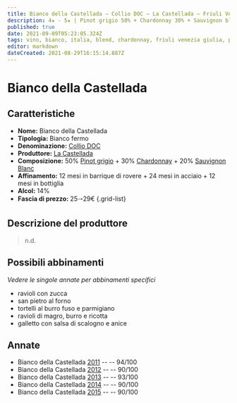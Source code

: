 ```yaml
---
title: Bianco della Castellada – Collio DOC – La Castellada – Friuli Venezia Giulia (IT) – 25🠒29€
description: 4★ - 5★ | Pinot grigio 50% + Chardonnay 30% + Sauvignon blanc 20% | Ravioli con zucca – San Pietro al forno – Tortelli al burro fuso e parmigiano – Ravioli di magro, burro e ricotta – Galletto con salsa di scalogno e anice
published: true
date: 2021-09-09T05:23:05.324Z
tags: vino, bianco, italia, blend, chardonnay, friuli venezia giulia, pinot grigio, fermo, 5 stelle, 25🠒29€, sauvignon blanc, ravioli con zucca, san pietro al forno, tortelli al burro fuso e parmigiano, ravioli di magro burro e ricotta, galletto con salsa di scalogno e anice
editor: markdown
dateCreated: 2021-08-29T16:15:14.887Z
---
```


# Bianco della Castellada

## Caratteristiche
- **Nome:** Bianco della Castellada
- **Tipologia:** Bianco fermo
- **Denominazione:** [Collio DOC](/denominazioni/Italia/Friuli-Venezia-Giulia/DOC/Collio)
- **Produttore:** [La Castellada](/produttori/Italia/Friuli-Venezia-Giulia/La-Castellada) 
- **Composizione:** 50% [Pinot grigio](/vitigni/Italia/bacca-bianca/pinot-grigio) + 30% [Chardonnay](/vitigni/Francia/bacca-bianca/chardonnay) + 20% [Sauvignon Blanc](/vitigni/Francia/bacca-bianca/sauvignon-blanc)
- **Affinamento:** 12 mesi in barrique di rovere + 24 mesi in acciaio + 12 mesi in bottiglia
- **Alcol:** 14%
- **Fascia di prezzo:** 25🠒29€
{.grid-list}

## Descrizione del produttore

> n.d.

## Possibili abbinamenti
*Vedere le singole annate per abbinamenti specifici*

- ravioli con zucca 
- san pietro al forno 
- tortelli al burro fuso e parmigiano 
- ravioli di magro, burro e ricotta 
- galletto con salsa di scalogno e anice

## Annate
- Bianco della Castellada [2011](/vini/Italia/Friuli-Venezia-Giulia/La-Castellada/Bianco-della-Castellada/2011) -- <span class="star-5"></span> -- 94/100
- Bianco della Castellada [2012](/vini/Italia/Friuli-Venezia-Giulia/La-Castellada/Bianco-della-Castellada/2012) -- <span class="star-4"></span> -- 90/100
- Bianco della Castellada [2013](/vini/Italia/Friuli-Venezia-Giulia/La-Castellada/Bianco-della-Castellada/2013) -- <span class="star-5"></span> -- 93/100
- Bianco della Castellada [2014](/vini/Italia/Friuli-Venezia-Giulia/La-Castellada/Bianco-della-Castellada/2014) -- <span class="star-4"></span> -- 90/100
- Bianco della Castellada [2015](/vini/Italia/Friuli-Venezia-Giulia/La-Castellada/Bianco-della-Castellada/2015) -- <span class="star-4"></span> -- 90/100


